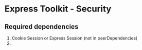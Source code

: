 # Express Toolkit - Security

## Required dependencies

1. Cookie Session or Express Session (not in peerDependencies)
2.
